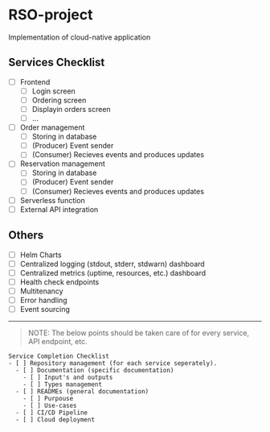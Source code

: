 # RSO-project
Implementation of cloud-native application

## Services Checklist
- [ ] Frontend
  - [ ] Login screen
  - [ ] Ordering screen
  - [ ] Displayin orders screen
  - [ ] ...

- [ ] Order management
  - [ ] Storing in database
  - [ ] (Producer) Event sender
  - [ ] (Consumer) Recieves events and produces updates

- [ ] Reservation management
  - [ ] Storing in database
  - [ ] (Producer) Event sender
  - [ ] (Consumer) Recieves events and produces updates

- [ ] Serverless function
- [ ] External API integration

## Others
- [ ] Helm Charts
- [ ] Centralized logging (stdout, stderr, stdwarn) dashboard
- [ ] Centralized metrics (uptime, resources, etc.) dashboard
- [ ] Health check endpoints
- [ ] Multitenancy
- [ ] Error handling
- [ ] Event sourcing

---
> NOTE: The below points should be taken care of for every service, API endpoint, etc.
```
Service Completion Checklist
- [ ] Repository management (for each service seperately).
  - [ ] Documentation (specific documentation)
    - [ ] Input's and outputs
    - [ ] Types management
  - [ ] READMEs (general documentation)
    - [ ] Purpouse
    - [ ] Use-cases
  - [ ] CI/CD Pipeline
  - [ ] Cloud deployment
```